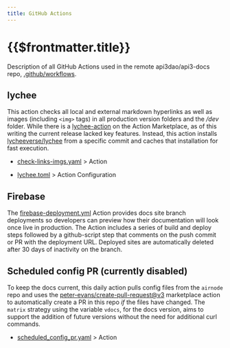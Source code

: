 ```yaml
---
title: GitHub Actions
---
```


# {{$frontmatter.title}}

<TocHeader /> <TOC class="table-of-contents" :include-level="[2,3]" />

Description of all GitHub Actions used in the remote api3dao/api3-docs repo, [.github/workflows](https://github.com/api3dao/api3-docs/tree/stage/.github/workflows).

## lychee

This action checks all local and external markdown hyperlinks as well as images (including `<img>` tags) in all production version folders and the _/dev_ folder. While there is a [lychee-action](https://github.com/lycheeverse/lychee-action) on the Action Marketplace, as of this writing the current release lacked key features. Instead, this action installs [lycheeverse/lychee](https://github.com/lycheeverse/lychee) from a specific commit and caches that installation for fast execution.

- [check-links-imgs.yaml](https://github.com/api3dao/api3-docs/blob/main/.github/workflows/check-links-imgs.yaml) > Action

- [lychee.toml](https://github.com/api3dao/api3-docs/blob/main/.github/workflows/lychee.toml) > Action Configuration

## Firebase

The [firebase-deployment.yml](https://github.com/api3dao/api3-docs/blob/main/.github/workflows/firebase-deployment.yml) Action provides docs site branch deployments so developers can preview how their documentation will look once live in production. The Action includes a series of build and deploy steps followed by a github-script step that comments on the push commit or PR with the deployment URL. Deployed sites are automatically deleted after 30 days of inactivity on the branch.

## Scheduled config PR (currently disabled)

To keep the docs current, this daily action pulls config files from the `airnode` repo and uses the [peter-evans/create-pull-request@v3](https://github.com/marketplace/actions/create-pull-request) marketplace action to automatically create a PR in this repo _if_ the files have changed. The `matrix` strategy using the variable `vdocs`, for the docs version, aims to support the addition of future versions without the need for additional curl commands.

- [scheduled_config_pr.yaml](https://github.com/api3dao/api3-docs/blob/main/.github/workflows/scheduled_config_pr.yaml) > Action
